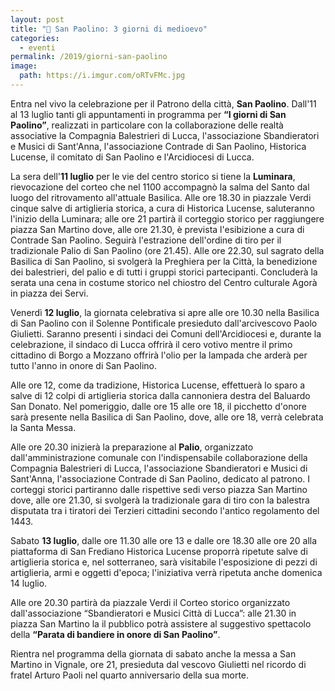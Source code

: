 ```yaml
---
layout: post
title: "📆 San Paolino: 3 giorni di medioevo"
categories:
  - eventi
permalink: /2019/giorni-san-paolino
image:
  path: https://i.imgur.com/oRTvFMc.jpg
---
```


Entra nel vivo la celebrazione per il Patrono della città, **San Paolino**.
Dall'11 al 13 luglio tanti gli appuntamenti in programma per **“I giorni di San
Paolino”**, realizzati in particolare con la collaborazione delle realtà
associative la Compagnia Balestrieri di Lucca, l'associazione Sbandieratori e
Musici di Sant'Anna, l'associazione Contrade di San Paolino, Historica Lucense,
il comitato di San Paolino e l'Arcidiocesi di Lucca.

<!-- more -->

La sera dell'**11 luglio** per le vie del centro storico si tiene la
**Luminara**, rievocazione del corteo che nel 1100 accompagnò la salma del Santo
dal luogo del ritrovamento all'attuale Basilica. Alle ore 18.30 in piazzale
Verdi cinque salve di artiglieria storica, a cura di Historica Lucense,
saluteranno l'inizio della Luminara; alle ore 21 partirà il corteggio storico
per raggiungere piazza San Martino dove, alle ore 21.30, è prevista l'esibizione
a cura di Contrade San Paolino. Seguirà l'estrazione dell'ordine di tiro per il
tradizionale Palio di San Paolino (ore 21.45). Alle ore 22.30, sul sagrato della
Basilica di San Paolino, si svolgerà la Preghiera per la Città, la benedizione
dei balestrieri, del palio e di tutti i gruppi storici partecipanti. Concluderà
la serata una cena in costume storico nel chiostro del Centro culturale Agorà in
piazza dei Servi.

Venerdì **12 luglio**, la giornata celebrativa si apre alle ore 10.30 nella
Basilica di San Paolino con il Solenne Pontificale presieduto dall'arcivescovo
Paolo Giulietti. Saranno presenti i sindaci dei Comuni dell'Arcidiocesi e,
durante la celebrazione, il sindaco di Lucca offrirà il cero votivo mentre il
primo cittadino di Borgo a Mozzano offrirà l'olio per la lampada che arderà per
tutto l'anno in onore di San Paolino.

Alle ore 12, come da tradizione, Historica Lucense, effettuerà lo sparo a salve
di 12 colpi di artiglieria storica dalla cannoniera destra del Baluardo San
Donato. Nel pomeriggio, dalle ore 15 alle ore 18, il picchetto d'onore sarà
presente nella Basilica di San Paolino, dove, alle ore 18, verrà celebrata la
Santa Messa.

Alle ore 20.30 inizierà la preparazione al **Palio**, organizzato
dall'amministrazione comunale con l'indispensabile collaborazione della
Compagnia Balestrieri di Lucca, l'associazione Sbandieratori e Musici di
Sant'Anna, l'associazione Contrade di San Paolino, dedicato al patrono. I
corteggi storici partiranno dalle rispettive sedi verso piazza San Martino dove,
alle ore 21.30, si svolgerà la tradizionale gara di tiro con la balestra
disputata tra i tiratori dei Terzieri cittadini secondo l'antico regolamento del
1443.

Sabato **13 luglio**, dalle ore 11.30 alle ore 13 e dalle ore 18.30 alle ore 20
alla piattaforma di San Frediano Historica Lucense proporrà ripetute salve di
artiglieria storica e, nel sotterraneo, sarà visitabile l'esposizione di pezzi
di artiglieria, armi e oggetti d'epoca; l'iniziativa verrà ripetuta anche
domenica 14 luglio.

Alle ore 20.30 partirà da piazzale Verdi il Corteo storico organizzato
dall'associazione “Sbandieratori e Musici Città di Lucca”: alle 21.30 in piazza
San Martino la il pubblico potrà assistere al suggestivo spettacolo della
**“Parata di bandiere in onore di San Paolino”**.

Rientra nel programma della giornata di sabato anche la messa a San Martino in
Vignale, ore 21, presieduta dal vescovo Giulietti nel ricordo di fratel Arturo
Paoli nel quarto anniversario della sua morte.
